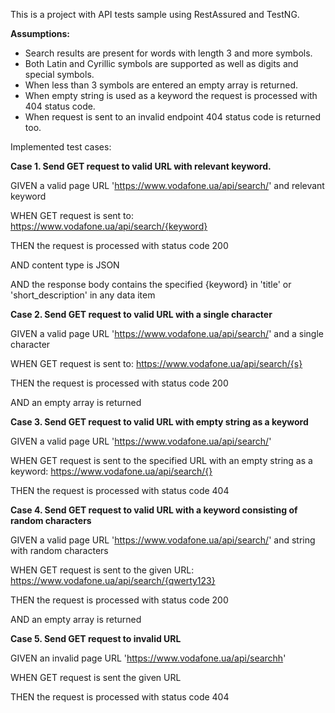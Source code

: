 This is a project with API tests sample using RestAssured and TestNG.

**Assumptions:** 
- Search results are present for words with length 3 and more symbols.
- Both Latin and Cyrillic symbols are supported as well as digits and special symbols.
- When less than 3 symbols are entered an empty array is returned.
- When empty string is used as a keyword the request is processed with 404 status code.
- When request is sent to an invalid endpoint 404 status code is returned too.

Implemented test cases:

**Case 1. Send GET request to valid URL with relevant keyword.**

GIVEN a valid page URL 'https://www.vodafone.ua/api/search/' and relevant keyword

WHEN GET request is sent to: 
https://www.vodafone.ua/api/search/{keyword}

THEN the request is processed with status code 200

AND content type is JSON

AND the response body contains the specified {keyword} in 'title' or 'short_description' in any data item


**Case 2. Send GET request to valid URL with a single character**

GIVEN a valid page URL 'https://www.vodafone.ua/api/search/' and a single character

WHEN GET request is sent to:
https://www.vodafone.ua/api/search/{s}

THEN the request is processed with status code 200

AND an empty array is returned


**Case 3. Send GET request to valid URL with empty string as a keyword**

GIVEN a valid page URL 'https://www.vodafone.ua/api/search/'

WHEN GET request is sent to the specified URL with an empty string as a keyword:
https://www.vodafone.ua/api/search/{}

THEN the request is processed with status code 404

**Case 4. Send GET request to valid URL with a keyword consisting of random characters**

GIVEN a valid page URL 'https://www.vodafone.ua/api/search/' and string with random characters

WHEN GET request is sent to the given URL:
https://www.vodafone.ua/api/search/{qwerty123}

THEN the request is processed with status code 200

AND an empty array is returned


**Case 5. Send GET request to invalid URL**

GIVEN an invalid page URL 'https://www.vodafone.ua/api/searchh'

WHEN GET request is sent the given URL

THEN the request is processed with status code 404